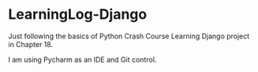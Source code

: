 # LearningLog-Django

Just following the basics of Python Crash Course Learning Django project in Chapter 18.

I am using Pycharm as an IDE and Git control.
